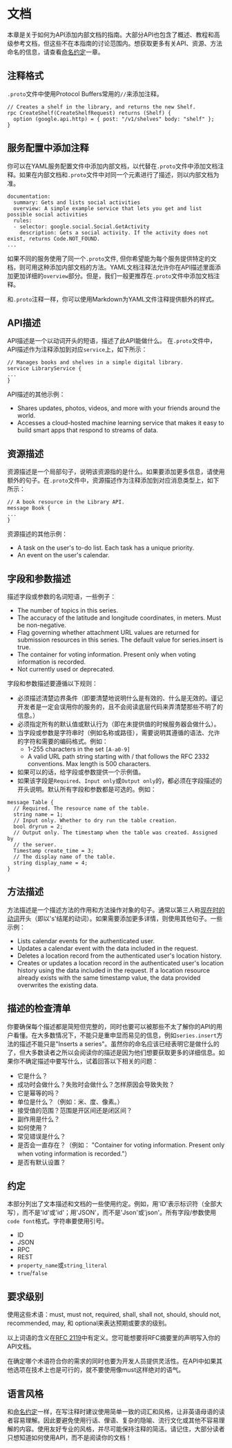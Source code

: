 # 文档
本章是关于如何为API添加内部文档的指南。大部分API也包含了概述、教程和高级参考文档，但这些不在本指南的讨论范围内。想获取更多有关API、资源、方法命名的信息，请查看[命名约定](Naming_Conventions.md)一章。

## 注释格式
`.proto`文件中使用Protocol Buffers常用的`//`来添加注释。
```
// Creates a shelf in the library, and returns the new Shelf.
rpc CreateShelf(CreateShelfRequest) returns (Shelf) {
  option (google.api.http) = { post: "/v1/shelves" body: "shelf" };
}
```
## 服务配置中添加注释
你可以在YAML服务配置文件中添加内部文档，以代替在`.proto`文件中添加文档注释。如果在内部文档和`.proto`文件中对同一个元素进行了描述，则以内部文档为准。
```
documentation:
  summary: Gets and lists social activities
  overview: A simple example service that lets you get and list possible social activities
  rules:
  - selector: google.social.Social.GetActivity
    description: Gets a social activity. If the activity does not exist, returns Code.NOT_FOUND.
...
```
如果不同的服务使用了同一个`.proto`文件, 但你希望能为每个服务提供特定的文档，则可用这种添加内部文档的方法。YAML文档注释法允许你在API描述里面添加更加详细的`overview`部分。但是，我们一般更推荐在`.proto`文件中添加文档注释。

和`.proto`注释一样，你可以使用Markdown为YAML文件注释提供额外的样式。

## API描述
API描述是一个以动词开头的短语，描述了此API能做什么。 在`.proto`文件中，API描述作为注释添加到对应`service`上，如下所示：

```
// Manages books and shelves in a simple digital library.
service LibraryService {
...
}
```

API描述的其他示例：
*   Shares updates, photos, videos, and more with your friends around the world.
*   Accesses a cloud-hosted machine learning service that makes it easy to build smart apps that respond to streams of data.

## 资源描述
资源描述是一个局部句子，说明该资源指的是什么。如果要添加更多信息，请使用额外的句子。在`.proto`文件中，资源描述作为注释添加到对应消息类型上，如下所示：
```
// A book resource in the Library API.
message Book {
...
}
```

资源描述的其他示例：
*   A task on the user's to-do list. Each task has a unique priority.
*   An event on the user's calendar.

## 字段和参数描述
描述字段或参数的名词短语，一些例子：

*   The number of topics in this series.
*   The accuracy of the latitude and longitude coordinates, in meters. Must be non-negative.
*   Flag governing whether attachment URL values are returned for submission resources in this series. The default value for series.insert is true.
*   The container for voting information. Present only when voting information is recorded.
*   Not currently used or deprecated.

字段和参数描述要遵循以下规则：

*   必须描述清楚边界条件（即要清楚地说明什么是有效的、什么是无效的。谨记开发者是一定会误用你的服务的，且不会阅读底层代码来弄清楚那些不明了的信息。）
*   必须指定所有的默认值或默认行为（即在未提供值的时候服务器会做什么）。
*   当字段或参数是字符串时（例如名称或路径），需要说明其遵循的语法、允许的字符和需要的编码格式。例如：
    *   1-255 characters in the set `[A-a0-9]`
    *   A valid URL path string starting with / that follows the RFC 2332 conventions. Max length is 500 characters.
*   如果可以的话，给字段或参数提供一个示例值。
*   如果该字段是`Required`、`Input only`或`Output only`的，都必须在字段描述的开头说明。默认所有字段和参数都是可选的。例如：

```
message Table {
  // Required. The resource name of the table.
  string name = 1;
  // Input only. Whether to dry run the table creation.
  bool dryrun = 2;
  // Output only. The timestamp when the table was created. Assigned by
  // the server.
  Timestamp create_time = 3;
  // The display name of the table.
  string display_name = 4;
}
```

## 方法描述
方法描述是一个描述方法的作用和方法操作对象的句子。通常以第三人称[现在时的动词](https://developers.google.com/internal/style/reference-verbs)开头（即以's'结尾的动词）。如果需要添加更多详情，则使用其他句子。一些示例：

*   Lists calendar events for the authenticated user.
*   Updates a calendar event with the data included in the request.
*   Deletes a location record from the authenticated user's location history.
*   Creates or updates a location record in the authenticated user's location history using the data included in the request. If a location resource already exists with the same timestamp value, the data provided overwrites the existing data.

## 描述的检查清单
你要确保每个描述都是简短但完整的，同时也要可以被那些不太了解你的API的用户看懂。在大多数情况下，不能只是重申显而易见的信息，例如`series.insert`方法的描述不能只是"Inserts a series"。虽然你的命名应该已经表明它是做什么的了，但大多数读者之所以会阅读你的描述是因为他们想要获取更多的详细信息。如果你不确定描述中要写什么，试着回答以下相关的问题：

*   它是什么？
*   成功时会做什么？失败时会做什么？怎样原因会导致失败？
*   它是幂等的吗？
*   单位是什么？（例如：米、度、像素。）
*   接受值的范围？范围是开区间还是闭区间？
*   副作用是什么？
*   如何使用？
*   常见错误是什么？
*   是否会一直存在？（例如： "Container for voting information. Present only when voting information is recorded."）
*   是否有默认设置？

## 约定
本部分列出了文本描述和文档的一些使用约定。例如，用'ID'表示标识符（全部大写），而不是'Id'或'id'；用'JSON'，而不是'Json'或'json'。所有字段/参数使用`code font`格式。字符串要使用引号。

*   ID
*   JSON
*   RPC
*   REST
*   `property_name`或`string_literal`
*   `true`/`false`

## 要求级别

使用这些术语：must, must not, required, shall, shall not, should, should not, recommended, may, 和 optional来表达预期或要求的级别。

以上词语的含义在[RFC 2119](https://www.ietf.org/rfc/rfc2119.txt)中有定义。您可能想要将RFC摘要里的声明写入你的API文档。

在确定哪个术语符合你的需求的同时也要为开发人员提供灵活性。在API中如果其他选项在技术上也是可行的，就不要使用像must这样绝对的语气。

## 语言风格
和[命名约定](Naming_Conventions.md)一样，在写注释时建议使用简单一致的词汇和风格，让非英语母语的读者容易理解。因此要避免使用行话、俚语、复杂的隐喻、流行文化或其他不容易理解的内容。使用友好专业的风格，并尽可能保持注释的简洁。请记住，大部分读者只想知道如何使用API，而不是阅读你的文档！
